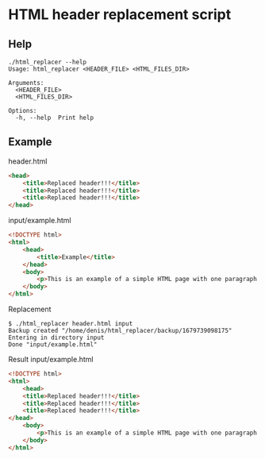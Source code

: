 # HTML header replacement script

## Help
```
./html_replacer --help
Usage: html_replacer <HEADER_FILE> <HTML_FILES_DIR>

Arguments:
  <HEADER_FILE>     
  <HTML_FILES_DIR>  

Options:
  -h, --help  Print help
```
## Example

header.html 
```html
<head>
    <title>Replaced header!!!</title>
    <title>Replaced header!!!</title>
    <title>Replaced header!!!</title>
</head>
```

input/example.html 
```html
<!DOCTYPE html>
<html>
    <head>
        <title>Example</title>
    </head>
    <body>
        <p>This is an example of a simple HTML page with one paragraph.</p>
    </body>
</html>
```

Replacement
```
$ ./html_replacer header.html input
Backup created "/home/denis/html_replacer/backup/1679739098175"
Entering in directory input
Done "input/example.html"
```

Result input/example.html
```html
<!DOCTYPE html>
<html>
    <head>
    <title>Replaced header!!!</title>
    <title>Replaced header!!!</title>
    <title>Replaced header!!!</title>
</head>
    <body>
        <p>This is an example of a simple HTML page with one paragraph.</p>
    </body>
</html>
```